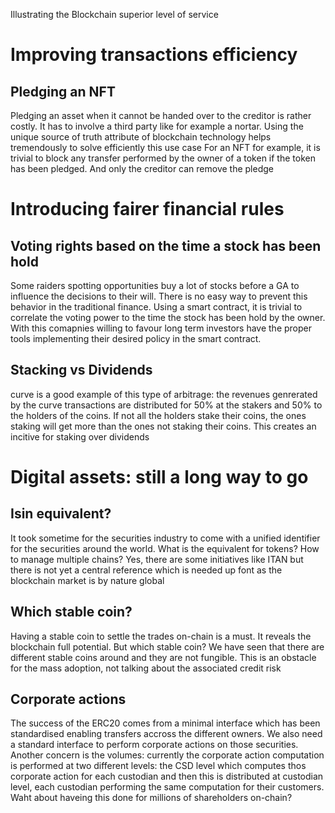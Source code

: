 Illustrating the Blockchain superior level of service

# Improving transactions efficiency

## Pledging an NFT

Pledging an asset when it cannot be handed over to the creditor is rather costly. It has to involve a third party like for example a nortar.
Using the unique source of truth attribute of blockchain technology helps tremendously to solve efficiently this use case
For an NFT for example, it is trivial to block any transfer performed by the owner of a token if the token has been pledged. 
And only the creditor can remove the pledge

# Introducing fairer financial rules

## Voting rights based on the time a stock has been hold

Some raiders spotting opportunities buy a lot of stocks before a GA to influence the decisions to their will. There is no easy way to prevent this behavior in the
traditional finance. Using a smart contract, it is trivial to correlate the voting power to the time the stock has been hold by the owner. With this comapnies
willing to favour long term investors have the proper tools implementing their desired policy in the smart contract.

## Stacking vs Dividends

curve is a good example of this type of arbitrage: the revenues genrerated by the curve transactions are distributed for 50% at the stakers and 50% to the holders 
of the coins. If not all the holders stake their coins, the ones staking will get more than the ones not staking their coins.
This creates an incitive for staking over dividends

# Digital assets: still a long way to go

## Isin equivalent?

It took sometime for the securities industry to come with a unified identifier for the securities around the world. What is the equivalent for tokens?
How to manage multiple chains? Yes, there are some initiatives like ITAN but there is not yet a central reference which is needed up font as the blockchain 
market is by nature global

## Which stable coin?

Having a stable coin to settle the trades on-chain is a must. It reveals the blockchain full potential. But which stable coin? We have seen that there are 
different stable coins around and they are not fungible. This is an obstacle for the mass adoption, not talking about the associated credit risk

## Corporate actions

The success of the ERC20 comes from a minimal interface which has been standardised enabling transfers accross the different owners. We also need a standard 
interface to perform corporate actions on those securities. Another concern is the volumes: currently the corporate action computation is performed at two 
different levels: the CSD level which computes thos corporate action for each custodian and then this is distributed at custodian level, each custodian 
performing the same computation for their customers. Waht about haveing this done for millions of shareholders on-chain?
